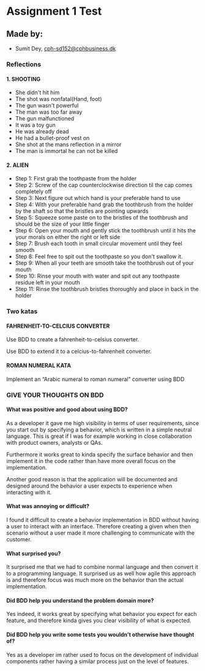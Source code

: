 # Assignment 1 Test

## Made by: ##

* Sumit Dey, cph-sd152@cphbusiness.dk

### Reflections ###

#### 1. SHOOTING #### 
- She didn't hit him
- The shot was nonfatal(Hand, foot)
- The gun wasn't powerful
- The man was too far away
- The gun malfunctioned
- It was a toy gun
- He was already dead
- He had a bullet-proof vest on
- She shot at the mans reflection in a mirror
- The man is immortal he can not be killed

#### 2. ALIEN ####

- Step 1: First grab the toothpaste from the holder
- Step 2: Screw of the cap counterclockwise direction til the cap comes completely off
- Step 3: Next figure out which hand is your preferable hand to use
- Step 4: With your preferable hand grab the toothbrush from the holder by the shaft so that the bristles are pointing upwards 
- Step 5: Squeeze some paste on to the bristles of the toothbrush and should be the size of your little finger
- Step 6: Open your mouth and gently stick the toothbrush until it hits the your morals on either the right or left side
- Step 7: Brush each tooth in small circular movement until they feel smooth
- Step 8: Feel free to spit out the toothpaste so you don't swallow it. 
- Step 9: When all your teeth are smooth take the toothbrush out of your mouth
- Step 10: Rinse your mouth with water and spit out any toothpaste residue left in your mouth
- Step 11: Rinse the toothbrush bristles thoroughly and place in back in the holder

### Two katas ###

#### FAHRENHEIT-TO-CELCIUS CONVERTER ####

Use BDD to create a fahrenheit-to-celsius converter.

Use BDD to extend it to a celcius-to-fahrenheit converter.

#### ROMAN NUMERAL KATA ####

Implement an “Arabic numeral to roman numeral” converter using BDD

### GIVE YOUR THOUGHTS ON BDD ###

#### What was positive and good about using BDD? ####

As a developer it gave me high visibility in terms of user requirements, since you start out by specifying a behavior, which is written in a simple neutral language. This is great if I was for example working in close collaboration with product owners, analysts or QAs. 

Furthermore it works great to kinda specify the surface behavior and then implement it in the code rather than have more overall focus on the implementation. 

Another good reason is that the application will be documented and designed around the behavior a user expects to experience when interacting with it.

#### What was annoying or difficult? ####  

I found it difficult to create a behavior implementation in BDD without having a user to interact with an interface. Therefore creating a given when then scenario without a user made it more challenging to communicate with the customer. 

#### What surprised you? #### 

It surprised me that we had to combine normal language and then convert it to a programming language. It surprised us as well how agile this approach is and therefore focus was much more on the behavior than the actual implementation. 

#### Did BDD help you understand the problem domain more? #### 

Yes indeed, it works great by specifying what behavior you expect for each feature, and therefore kinda gives you clear visibility of what is expected.

#### Did BDD help you write some tests you wouldn’t otherwise have thought of? #### 

Yes as a developer im rather used to focus on the development of individual components rather having a similar process just on the level of features. 
